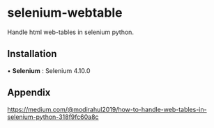 # selenium-webtable
Handle html web-tables in selenium python.


## Installation

•	**Selenium** : Selenium 4.10.0

## Appendix

https://medium.com/@modirahul2019/how-to-handle-web-tables-in-selenium-python-318f9fc60a8c

